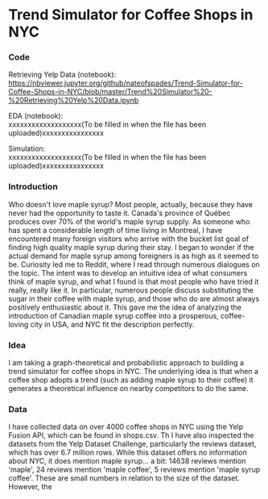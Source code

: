 # Trend Simulator for Coffee Shops in NYC

### Code
Retrieving Yelp Data (notebook): <br />
https://nbviewer.jupyter.org/github/nateofspades/Trend-Simulator-for-Coffee-Shops-in-NYC/blob/master/Trend%20Simulator%20-%20Retrieving%20Yelp%20Data.ipynb

EDA (notebook): <br />
xxxxxxxxxxxxxxxxxxx(To be filled in when the file has been uploaded)xxxxxxxxxxxxxxxx

Simulation: <br />
xxxxxxxxxxxxxxxxxxx(To be filled in when the file has been uploaded)xxxxxxxxxxxxxxxx

### Introduction
Who doesn't love maple syrup? Most people, actually, because they have never had the opportunity to taste it. Canada's province of Québec produces over 70% of the world's maple syrup supply. As someone who has spent a considerable length of time living in Montreal, I have encountered many foreign visitors who arrive with the bucket list goal of finding high quality maple syrup during their stay. I began to wonder if the actual demand for maple syrup among foreigners is as high as it seemed to be. Curiosity led me to Reddit, where I read through numerous dialogues on the topic. The intent was to develop an intuitive idea of what consumers think of maple syrup, and what I found is that most people who have tried it really, really like it. In particular, numerous people discuss substituting the sugar in their coffee with maple syrup, and those who do are almost always positively enthusiastic about it. This gave me the idea of analyzing the introduction of Canadian maple syrup coffee into a prosperous, coffee-loving city in USA, and NYC fit the description perfectly.

### Idea
I am taking a graph-theoretical and probabilistic approach to building a trend simulator for coffee shops in NYC. The underlying idea is that when a coffee shop adopts a trend (such as adding maple syrup to their coffee) it generates a theoretical influence on nearby competitors to do the same. 

### Data
I have collected data on over 4000 coffee shops in NYC using the Yelp Fusion API, which can be found in shops.csv. Th I have also inspected the datasets from the Yelp Dataset Challenge, particularly the reviews dataset, which has over 6.7 million rows. While this dataset offers no information about NYC, it does mention maple syrup... a bit: 14638 reviews mention 'maple', 24 reviews mention 'maple coffee', 5 reviews mention 'maple syrup coffee'. These are small numbers in relation to the size of the dataset. However, the 


